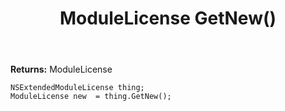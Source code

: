 ﻿---
uid: crmscript_ref_NSExtendedModuleLicense_GetNew
title: ModuleLicense GetNew()
intellisense: NSExtendedModuleLicense.GetNew
keywords: NSExtendedModuleLicense, GetNew
so.topic: reference
---



**Returns:** ModuleLicense


```crmscript
NSExtendedModuleLicense thing;
ModuleLicense new  = thing.GetNew();
```


